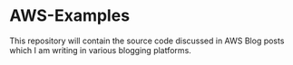 # AWS-Examples
This repository will contain the source code discussed in AWS Blog posts which I am writing in various blogging platforms.
